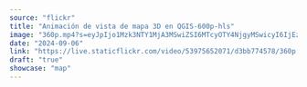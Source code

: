 ```yaml
---
source: "flickr"
title: "Animación de vista de mapa 3D en QGIS-600p-hls"
image: "360p.mp4?s=eyJpIjo1Mzk3NTY1MjA3MSwiZSI6MTcyOTY4NjgyMSwicyI6IjEzM2QyNjJhM2YyMzMxNTc3YjM0ZGM4NzE3ZjhkNzdmNTAxYzYzMmQiLCJ2IjoxfQ.mp4"
date: "2024-09-06"
link: "https://live.staticflickr.com/video/53975652071/d3bb774578/360p.mp4?s=eyJpIjo1Mzk3NTY1MjA3MSwiZSI6MTcyOTY4NjgyMSwicyI6IjEzM2QyNjJhM2YyMzMxNTc3YjM0ZGM4NzE3ZjhkNzdmNTAxYzYzMmQiLCJ2IjoxfQ"
draft: "true"
showcase: "map"
---
```

